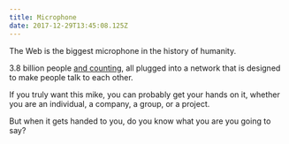 ```yaml
---
title: Microphone
date: 2017-12-29T13:45:08.125Z
---
```

The Web is the biggest microphone in the history of humanity. 

<!--more-->

3.8 billion people [and counting](http://www.internetlivestats.com/internet-users/), all plugged into a network that is designed to make people talk to each other.

If you truly want this mike, you can probably get your hands on it, whether you are an individual, a company, a group, or a project. 

But when it gets handed to you, do you know what you are you going to say?



